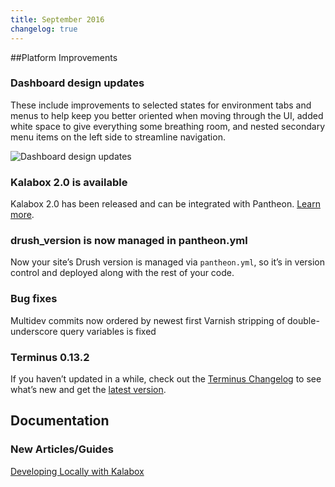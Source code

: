 ```yaml
---
title: September 2016
changelog: true
---
```

##Platform Improvements

### Dashboard design updates
These include improvements to selected states for environment tabs and menus to help keep you better oriented when moving through the UI, added white space to give everything some breathing room, and nested secondary menu items on the left side to streamline navigation.

![Dashboard design updates](/source/docs/assets/images/dashboard/interface-workflow-tool.png)

### Kalabox 2.0 is available
Kalabox 2.0 has been released and can be integrated with Pantheon. [Learn more](https://pantheon.io/blog/announcing-kalabox-2-0-local-development).

### drush_version is now managed in pantheon.yml
Now your site’s Drush version is managed via `pantheon.yml`, so it’s in version control and deployed along with the rest of your code.

### Bug fixes
Multidev commits now ordered by newest first
Varnish stripping of double-underscore query variables is fixed

### Terminus 0.13.2
If you haven’t updated in a while, check out the [Terminus Changelog](https://github.com/pantheon-systems/cli/blob/master/CHANGELOG.md) to see what’s new and get the [latest version](https://github.com/pantheon-systems/cli/releases).


## Documentation

### New Articles/Guides
[Developing Locally with Kalabox](https://pantheon.io/docs/kalabox/)
